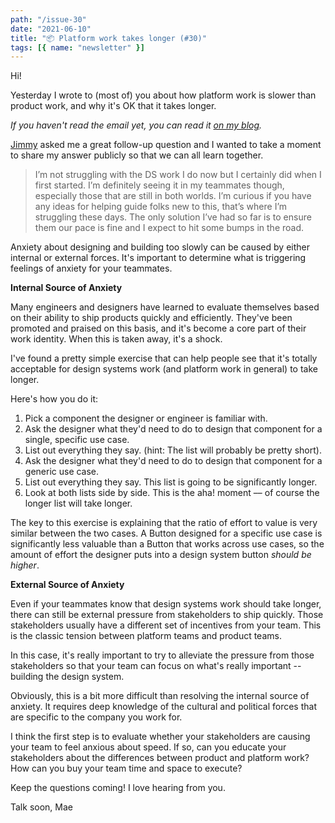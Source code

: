 ```yaml
---
path: "/issue-30"
date: "2021-06-10"
title: "📦 Platform work takes longer (#30)"
tags: [{ name: "newsletter" }]
---
```


Hi!

Yesterday I wrote to (most of) you about how platform work is slower than product work, and why it's OK that it takes longer.

_If you haven't read the email yet, you can read it [on my blog](../29)._

[Jimmy](https://twitter.com/jimmynotjim) asked me a great follow-up question and I wanted to take a moment to share my answer publicly so that we can all learn together.

> I’m not struggling with the DS work I do now but I certainly did when I first started. I’m definitely seeing it in my teammates though, especially those that are still in both worlds. I’m curious if you have any ideas for helping guide folks new to this, that’s where I’m struggling these days. The only solution I’ve had so far is to ensure them our pace is fine and I expect to hit some bumps in the road.

Anxiety about designing and building too slowly can be caused by either internal or external forces. It's important to determine what is triggering feelings of anxiety for your teammates.

**Internal Source of Anxiety**

Many engineers and designers have learned to evaluate themselves based on their ability to ship products quickly and efficiently. They've been promoted and praised on this basis, and it's become a core part of their work identity. When this is taken away, it's a shock.

I've found a pretty simple exercise that can help people see that it's totally acceptable for design systems work (and platform work in general) to take longer.

Here's how you do it:

1. Pick a component the designer or engineer is familiar with.
2. Ask the designer what they'd need to do to design that component for a single, specific use case.
3. List out everything they say. (hint: The list will probably be pretty short).
4. Ask the designer what they'd need to do to design that component for a generic use case.
5. List out everything they say. This list is going to be significantly longer.
6. Look at both lists side by side. This is the aha! moment –– of course the longer list will take longer.

The key to this exercise is explaining that the ratio of effort to value is very similar between the two cases. A Button designed for a specific use case is significantly less valuable than a Button that works across use cases, so the amount of effort the designer puts into a design system button _should be higher_.

**External Source of Anxiety**

Even if your teammates know that design systems work should take longer, there can still be external pressure from stakeholders to ship quickly. Those stakeholders usually have a different set of incentives from your team. This is the classic tension between platform teams and product teams.

In this case, it's really important to try to alleviate the pressure from those stakeholders so that your team can focus on what's really important -- building the design system.

Obviously, this is a bit more difficult than resolving the internal source of anxiety. It requires deep knowledge of the cultural and political forces that are specific to the company you work for.

I think the first step is to evaluate whether your stakeholders are causing your team to feel anxious about speed. If so, can you educate your stakeholders about the differences between product and platform work? How can you buy your team time and space to execute?

Keep the questions coming! I love hearing from you.

Talk soon,
Mae
